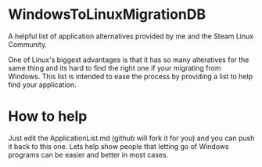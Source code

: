 WindowsToLinuxMigrationDB
=========================

A helpful list of application alternatives provided by me and the Steam Linux Community.


One of Linux's biggest advantages is that it has so many alteratives for the same thing and its hard to find the right one
if your migrating from Windows. This list is intended to ease the process by providing a list to help find your application.

How to help
===========

Just edit the ApplicationList.md (github will fork it for you) and you can push it back to this one.
Lets help show people that letting go of Windows programs can be easier and better in most cases.
